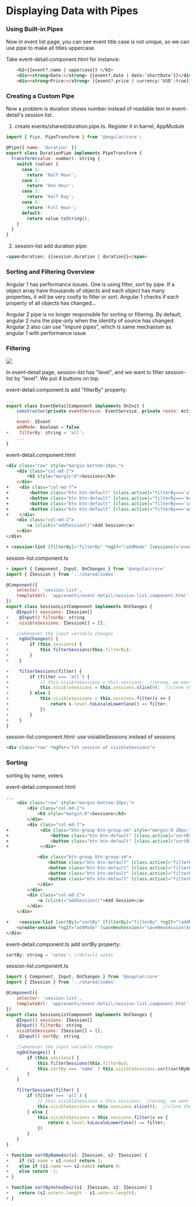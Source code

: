 # Displaying Data with Pipes

### Using Built-in Pipes

Now in event list page, you can see event title case is not unique, so we can use pipe to make all titles uppercase.

Take event-detail.component.html for instance:

```html
    <h2>{{event?.name | uppercase}} </h2>
    <div><strong>Date:</strong> {{event?.date | date:'shortDate'}}</div>
    <div><strong>Price:</strong> {{event?.price | currency:'USD':true}}</div>
```

### Creating a Custom Pipe

Now a problem is duration shows number instead of readable text in event-detail's session list.

1.  create events/shared/duration.pipe.ts. Register it in barrel, AppModule

```javascript
import { Pipe, PipeTransform } from '@angular/core';

@Pipe({ name: 'duration' })
export class DurationPipe implements PipeTransform {
  transform(value: number): string {
    switch (value) {
      case 1:
        return 'Half Hour';
      case 2:
        return 'One Hour';
      case 3:
        return 'Half Day';
      case 4:
        return 'Full Hour';
      default:
        return value.toString();
    }
  }
}
```

2.  session-list add duration pipe:

```html
<span>Duration: {{session.duration | duration}}</span>
```

### Sorting and Filtering Overview

Angular 1 has performance issues. One is using filter, sort by pipe. If a object array have thousands of objects and each object has many properties, it will be very costly to filter or sort. Angular 1 checks if each property of all objects has changed...

Angular 2 pipe is no longer responsible for sorting or filtering. By default, angular 2 runs the pipe only when the identity of source has changed. Angular 2 also can use "impure pipes", which is same mechanism as angular 1 with performance issue

### Filtering

<img src="http://om1o84p1p.bkt.clouddn.com//1493229011.png" />

In event-detail page, session-list has "level", and we want to filter session-list by "level". We put 4 buttons on top.

event-detail.component.ts add "filterBy" property:

```javascript
...
export class EventDetailComponent implements OnInit {
    constructor(private eventService: EventService, private route: ActivatedRoute) { }

    event: IEvent
    addMode: boolean = false
+    filterBy: string = 'all';
    ...
}
```

event-detail.component.html

```html
<div class="row" style="margin-bottom:10px;">
    <div class="col-md-2">
        <h3 style="margin:0">Sessions</h3>
    </div>
+    <div class="col-md-7">
+        <button class="btn btn-default" [class.active]="filterBy==='all'" (click)="filterBy='all'">All</button>
+        <button class="btn btn-default" [class.active]="filterBy==='beginner'" (click)="filterBy='beginner'">Beginner</button>
+        <button class="btn btn-default" [class.active]="filterBy==='intermediate'" (click)="filterBy='intermediate'">Intermediate</button>
+        <button class="btn btn-default" [class.active]="filterBy==='advanced'" (click)="filterBy='advanced'">Advanced</button>
+    </div>
    <div class="col-md-2">
        <a (click)="addSession()">Add Session</a>
    </div>
</div>

+ <session-list [filterBy]="filterBy" *ngIf="!addMode" [sessions]="event?.sessions"></session-list>
```

session-list.component.ts

```javascript
+ import { Component, Input, OnChanges } from '@angular/core'
import { ISession } from '../shared/index'

@Component({
    selector: 'session-list',
    templateUrl: 'app/events/event-detail/session-list.component.html'
})
export class SessionListComponent implements OnChanges {
    @Input() sessions: ISession[]
+    @Input() filterBy: string
+    visibleSessions: ISession[] = [];

    //whenever the input variable changes
+    ngOnChanges() {
+        if (this.sessions) {
+            this.filterSessions(this.filterBy);
+        }
+    }

+    filterSessions(filter) {
+        if (filter === 'all') {
+            // this.visibleSessions = this.sessions;  //wrong, we want to make a copy
+            this.visibleSessions = this.sessions.slice(0);  //clone the arr
+        } else {
+            this.visibleSessions = this.sessions.filter(s => {
+                return s.level.toLocaleLowerCase() == filter;
+            })
+        }
+    }
}
```

session-list.component.html: use visiableSessions instead of sessions

```html
<div class="row" *ngFor="let session of visibleSessions">
```

### Sorting

sorting by name, voters

event-detail.component.html

```html
...
    <div class="row" style="margin-bottom:10px;">
        <div class="col-md-2">
            <h3 style="margin:0">Sessions</h3>
        </div>
        <div class="col-md-7">
+            <div class="btn-group btn-group-sm" style="margin:0 20px;">
+                <button class="btn btn-default" [class.active]="sortBy==='name'" (click)="sortBy='name'">By Name</button>
+                <button class="btn btn-default" [class.active]="sortBy==='votes'" (click)="sortBy='votes'">By Votes</button>
+            </div>

            <div class="btn-group btn-group-sm">
                <button class="btn btn-default" [class.active]="filterBy==='all'" (click)="filterBy='all'">All</button>
                <button class="btn btn-default" [class.active]="filterBy==='beginner'" (click)="filterBy='beginner'">Beginner</button>
                <button class="btn btn-default" [class.active]="filterBy==='intermediate'" (click)="filterBy='intermediate'">Intermediate</button>
                <button class="btn btn-default" [class.active]="filterBy==='advanced'" (click)="filterBy='advanced'">Advanced</button>
            </div>
        </div>
        <div class="col-md-2">
            <a (click)="addSession()">Add Session</a>
        </div>
    </div>

+    <session-list [sortBy]="sortBy" [filterBy]="filterBy" *ngIf="!addMode" [sessions]="event?.sessions"></session-list>
    <create-session *ngIf="addMode" (saveNewSession)="saveNewSession($event)" (cancelAddSession)="cancelAddSession()"></create-session>
</div>
```

event-detail.component.ts add sortBy property:

```javascript
sortBy: string = 'votes'; //default votes
```

session-list.component.ts

```javascript
import { Component, Input, OnChanges } from '@angular/core'
import { ISession } from '../shared/index'

@Component({
    selector: 'session-list',
    templateUrl: 'app/events/event-detail/session-list.component.html'
})
export class SessionListComponent implements OnChanges {
    @Input() sessions: ISession[]
    @Input() filterBy: string
    visibleSessions: ISession[] = [];
+    @Input() sortBy: string

    //whenever the input variable changes
    ngOnChanges() {
        if (this.sessions) {
            this.filterSessions(this.filterBy);
+           this.sortBy === 'name' ? this.visibleSessions.sort(sortByNameAsc) : this.visibleSessions.sort(sortByVotesDesc)
        }
    }

    filterSessions(filter) {
        if (filter === 'all') {
            // this.visibleSessions = this.sessions;  //wrong, we want to make a copy
            this.visibleSessions = this.sessions.slice(0);  //clone the arr
        } else {
            this.visibleSessions = this.sessions.filter(s => {
                return s.level.toLocaleLowerCase() == filter;
            })
        }
    }
}

+ function sortByNameAsc(s1: ISession, s2: ISession) {
+    if (s1.name > s2.name) return 1;
+    else if (s1.name === s2.name) return 0;
+    else return -1;
+ }

+ function sortByVotesDesc(s1: ISession, s2: ISession) {
+    return (s2.voters.length - s1.voters.length);
+ }
```
